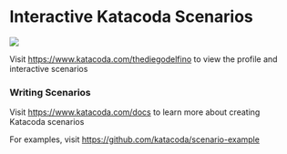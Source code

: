 # Interactive Katacoda Scenarios

[![](http://shields.katacoda.com/katacoda/thediegodelfino/count.svg)](https://www.katacoda.com/thediegodelfino "Get your profile on Katacoda.com")

Visit https://www.katacoda.com/thediegodelfino to view the profile and interactive scenarios

### Writing Scenarios
Visit https://www.katacoda.com/docs to learn more about creating Katacoda scenarios

For examples, visit https://github.com/katacoda/scenario-example
